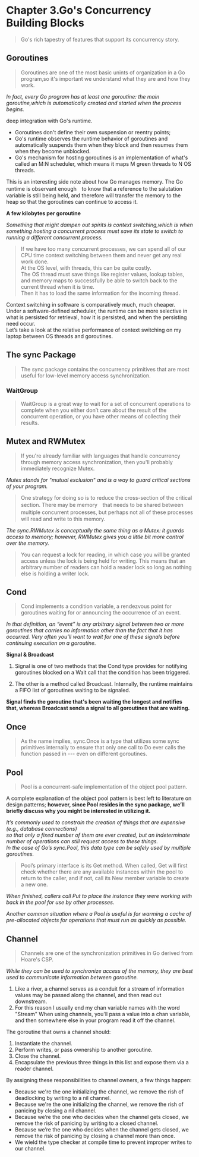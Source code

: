 # Chapter 3.Go's Concurrency Building Blocks
>Go's rich tapestry of features that support its concurrency story.

## Goroutines
> Goroutines are one of the most basic unints of organization in a Go program,so it's important 
we understand what they are and how they work.

*In fact, every Go program has at least one goroutine: the main goroutine,which is automatically created and
started when the process begins.*

deep integration with Go's runtime.

- Goroutines don't define their own suspension or reentry points;
- Go's runtime observes the runtime behavior of goroutines and automatically suspends them when they block 
and then resumes them when they become unblocked.
- Go's mechanism for hosting goroutines is an implementation of what's called an M:N scheduler, which means it maps
M green threads to N OS threads.

This is an interesting side note about how Go manages memory. 
The Go runtime is observant enough　to know that a reference to the salutation variable is still being held,
 and therefore will transfer the memory to the heap so that the goroutines can continue to access it.
 
 **A few kilobytes per goroutine**
 
*Something that might dampen out spirits is context switching,which is when something hosting a concurrent process must save its state to switch to running a different concurrent process.*
>If we have too many concurrent processes, we can spend all of our CPU time context switching between them and never get any real work done.<br>
At the OS level, with threads, this can be quite costly. <br>
The OS thread must save things like register values, lookup tables, and memory maps to successfully be able to switch back to the current thread when it is time.<br>
Then it has to load the same information for the incoming thread.

Context switching in software is comparatively much, much cheaper.<br>
Under a software-defined scheduler, the runtime can be more selective in what is persisted for retrieval, how it is persisted, and when the persisting need occur.<br>
Let’s take a look at the relative performance of context switching on my laptop between OS threads and goroutines.

## The sync Package
>The sync package contains the concurrency primitives that are most useful for low-level memory access synchronization.

### WaitGroup
>WaitGroup is a great way to wait for a set of concurrent operations to complete when you either
 don’t care about the result of the concurrent operation, or you have other means of collecting their results.
 
## Mutex and RWMutex
> If you're already familiar with languages that handle concurrency through memory access synchronization,
then you'll probably immediately recognize Mutex.

*Mutex stands for "mutual exclusion" and is a way to guard critical sections of your program.*

>One strategy for doing so is to reduce the cross-section of the critical section. 
There may be memory　that needs to be shared between multiple concurrent processes, 
but perhaps not all of these processes　will read and write to this memory.

*The sync.RWMutex is conceptually the same thing as a Mutex: it guards access to memory; 
however, RWMutex gives you a little bit more control over the memory.*
>You can request a lock for reading, in which case you will be granted access unless the lock is being held for writing.
This means that an arbitrary number of readers can hold a reader lock so long as nothing else is holding a writer lock.

## Cond
>Cond implements a condition variable, a rendezvous point for goroutines waiting for or announcing the occurrence of an event.

*In that definition, an “event” is any arbitrary signal between two or more goroutines that carries no
 information other than the fact that it has occurred. Very often you’ll want to wait for one of these
 signals before continuing execution on a goroutine.*
 
 **Signal & Broadcast**
1. Signal is one of two methods that the Cond type provides for notifying goroutines blocked on a Wait call 
that the condition has been triggered.

2. The other is a method called Broadcast. 
Internally, the runtime maintains a FIFO list of goroutines waiting to be signaled.

**Signal finds the goroutine that's been waiting the longest and notifies that, whereas Broadcast sends 
a signal to all goroutines that are waiting.**

## Once
> As the name implies, sync.Once is a type that utilizes some sync primitives internally to ensure that
only one call to Do ever calls the function passed in --- even on different goroutines.

## Pool
>Pool is a concurrent-safe implementation of the object pool pattern.

A complete explanation of the object pool pattern is best left to literature on design patterns;
**however, since Pool resides in the sync package, we’ll briefly discuss why you might be interested in utilizing it.**

*It’s commonly used to constrain the creation of things that are expensive (e.g., database connections)<br>
so that only a fixed number of them are ever created, but an indeterminate number of operations can still request access to these things.<br>
In the case of Go’s sync.Pool, this data type can be safely used by multiple goroutines.*
 
>Pool’s primary interface is its Get method. 
When called, Get will first check whether there are any available instances within the pool to return to the caller,
and if not, call its New member variable to create a new one.

*When finished, callers call Put to place the instance they were working with back in the pool for use by other processes.*

*Another common situation where a Pool is useful is for warming a cache of pre-allocated objects for 
operations that must run as quickly as possible.*

## Channel
>Channels are one of the synchronization primitives in Go derived from Hoare's CSP.

*While they can be used to synchronize access of the memory, they are best used to communicate information between goroutine.*

1. Like a river, a channel serves as a conduit for a stream of information values may be passed along the channel, and then read out downstream.
2. For this reason I usually end my chan variable names with the word "Stream" When using
channels, you'll pass a value into a chan variable, and then somewhere else in your program
read it off the channel.

The goroutine that owns a channel should:
1. Instantiate the channel.
2. Perform writes, or pass ownership to another goroutine.
3. Close the channel.
4. Encapsulate the previous three things in this list and expose them via a reader channel.

By assigning these responsibilities to channel owners, a few things happen:

- Because we're the one initializing the channel, we remove the rish of deadlocking by writing to a nil channel.
- Because we're the one initializing the channel, we remove the rish of panicing by closing a nil channel.
- Because we’re the one who decides when the channel gets closed, we remove the risk of panicing by writing to a closed channel.
- Because we’re the one who decides when the channel gets closed, we remove the risk of panicing by closing a channel more than once.
- We wield the type checker at compile time to prevent improper writes to our channel.

